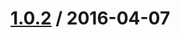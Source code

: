 [1.0.2](/http://github.corp.ebay.com/ecg-global/bolt-2dot0-frontend/compare/1.0.1...v1.0.2) / 2016-04-07
===================



